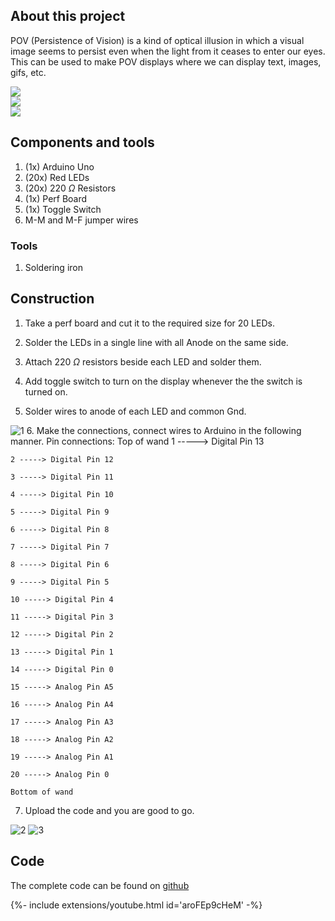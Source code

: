 ## About this project

POV (Persistence of Vision) is a kind of optical illusion in which a visual image seems to persist even when the light from it ceases to enter our eyes. This can be used to make POV displays where we can display text, images, gifs, etc.

<div class="swiper swiper-demo">
  <div class="swiper__wrapper">
    <div class="swiper__slide"><img class="image image" src="{{site.baseurl}}/images/POV-Wand/o1.png"/></div>
    <div class="swiper__slide"><img class="image image" src="{{site.baseurl}}/images/POV-Wand/o2.png"/></div>
    <div class="swiper__slide"><img class="image image" src="{{site.baseurl}}/images/POV-Wand/o3.png"/></div>
  </div>
  <div class="swiper__button swiper__button--prev fas fa-chevron-left"></div>
  <div class="swiper__button swiper__button--next fas fa-chevron-right"></div>
</div>

<style>
.swiper-demo {
  height: auto;
}
</style>
<script>
{%- include scripts/lib/swiper.js -%}
var SOURCES = window.TEXT_VARIABLES.sources;
window.Lazyload.js(SOURCES.jquery, function() {
  $('.swiper-demo').swiper();
});
</script>


## Components and tools

1.  (1x) Arduino Uno
2.  (20x) Red LEDs
3.  (20x) 220 $\Omega$ Resistors
4.  (1x) Perf Board
5.  (1x) Toggle Switch
6.  M-M and M-F jumper wires

### Tools

1.  Soldering iron

## Construction

1.  Take a perf board and cut it to the required size for 20 LEDs.
    
2.  Solder the LEDs in a single line with all Anode on the same side.
    
3.  Attach 220 $\Omega$ resistors beside each LED and solder them.
    
4.  Add toggle switch to turn on the display whenever the the switch is turned on.
    
5.  Solder wires to anode of each LED and common Gnd.
    
   <img src="{{site.baseurl}}/images/POV-Wand/1.png" alt="1" width=auto height=auto>
6.  Make the connections, connect wires to Arduino in the following manner.
    Pin connections:
    Top of wand
    1 -----> Digital Pin 13
    
    2 -----> Digital Pin 12
    
    3 -----> Digital Pin 11
    
    4 -----> Digital Pin 10
    
    5 -----> Digital Pin 9
    
    6 -----> Digital Pin 8
    
    7 -----> Digital Pin 7
    
    8 -----> Digital Pin 6
    
    9 -----> Digital Pin 5
    
    10 -----> Digital Pin 4
    
    11 -----> Digital Pin 3
    
    12 -----> Digital Pin 2
    
    13 -----> Digital Pin 1
    
    14 -----> Digital Pin 0
    
    15 -----> Analog Pin A5
    
    16 -----> Analog Pin A4
    
    17 -----> Analog Pin A3
    
    18 -----> Analog Pin A2
    
    19 -----> Analog Pin A1
    
    20 -----> Analog Pin 0
    
    Bottom of wand
    
7.  Upload the code and you are good to go.
    

<img src="{{site.baseurl}}/images/POV-Wand/2.png" alt="2" width=auto height=auto>

<img src="{{site.baseurl}}/images/POV-Wand/3.png" alt="3" width=auto height=auto>

## Code

The complete code can be found on [github]( https://github.com/jainbhavya832/POV_Wand)

<div>{%- include extensions/youtube.html id='aroFEp9cHeM' -%}</div>
